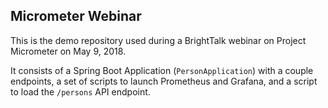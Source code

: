 ## Micrometer Webinar

This is the demo repository used during a BrightTalk webinar on Project Micrometer on May 9, 2018.

It consists of a Spring Boot Application (`PersonApplication`) with a couple endpoints, a set of scripts to launch Prometheus and Grafana, and a script to load the `/persons` API endpoint.